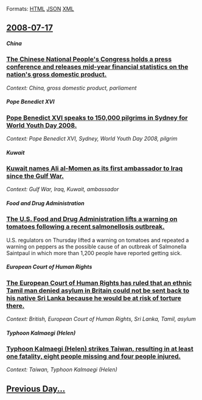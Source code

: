 
Formats: [HTML](2008/07/17/index.html)  [JSON](2008/07/17/index.json)  [XML](2008/07/17/index.xml)  

## [2008-07-17](/news/2008/07/17/index.md)

##### China
### [ The Chinese National People's Congress holds a press conference and releases mid-year financial statistics on the nation's gross domestic product. ](/news/2008/07/17/the-chinese-national-people-s-congress-holds-a-press-conference-and-releases-mid-year-financial-statistics-on-the-nation-s-gross-domestic-p.md)
_Context: China, gross domestic product, parliament_

##### Pope Benedict XVI
### [ Pope Benedict XVI speaks to 150,000 pilgrims in Sydney for World Youth Day 2008. ](/news/2008/07/17/pope-benedict-xvi-speaks-to-150-000-pilgrims-in-sydney-for-world-youth-day-2008.md)
_Context: Pope Benedict XVI, Sydney, World Youth Day 2008, pilgrim_

##### Kuwait
### [ Kuwait names Ali al-Momen as its first ambassador to Iraq since the Gulf War. ](/news/2008/07/17/kuwait-names-ali-al-momen-as-its-first-ambassador-to-iraq-since-the-gulf-war.md)
_Context: Gulf War, Iraq, Kuwait, ambassador_

##### Food and Drug Administration
### [ The U.S. Food and Drug Administration lifts a warning on tomatoes following a recent salmonellosis outbreak. ](/news/2008/07/17/the-u-s-food-and-drug-administration-lifts-a-warning-on-tomatoes-following-a-recent-salmonellosis-outbreak.md)
U.S. regulators on Thursday lifted a warning on tomatoes and repeated a warning on peppers as the possible cause of an outbreak of Salmonella Saintpaul in which more than 1,200 people have reported getting sick.

##### European Court of Human Rights
### [ The European Court of Human Rights has ruled that an ethnic Tamil man denied asylum in Britain could not be sent back to his native Sri Lanka because he would be at risk of torture there. ](/news/2008/07/17/the-european-court-of-human-rights-has-ruled-that-an-ethnic-tamil-man-denied-asylum-in-britain-could-not-be-sent-back-to-his-native-sri-lan.md)
_Context: British, European Court of Human Rights, Sri Lanka, Tamil, asylum_

##### Typhoon Kalmaegi (Helen)
### [ Typhoon Kalmaegi (Helen) strikes Taiwan, resulting in at least one fatality, eight people missing and four people injured. ](/news/2008/07/17/typhoon-kalmaegi-helen-strikes-taiwan-resulting-in-at-least-one-fatality-eight-people-missing-and-four-people-injured.md)
_Context: Taiwan, Typhoon Kalmaegi (Helen)_

## [Previous Day...](/news/2008/07/16/index.md)

